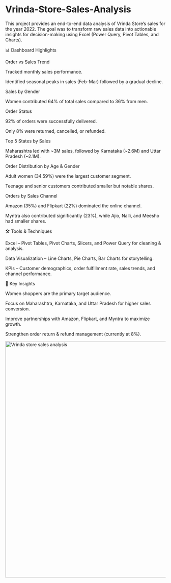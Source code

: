 # Vrinda-Store-Sales-Analysis

This project provides an end-to-end data analysis of Vrinda Store’s sales for the year 2022.
The goal was to transform raw sales data into actionable insights for decision-making using Excel (Power Query, Pivot Tables, and Charts).

📊 Dashboard Highlights

Order vs Sales Trend

Tracked monthly sales performance.

Identified seasonal peaks in sales (Feb–Mar) followed by a gradual decline.

Sales by Gender

Women contributed 64% of total sales compared to 36% from men.

Order Status

92% of orders were successfully delivered.

Only 8% were returned, cancelled, or refunded.

Top 5 States by Sales

Maharashtra led with ~3M sales, followed by Karnataka (~2.6M) and Uttar Pradesh (~2.1M).

Order Distribution by Age & Gender

Adult women (34.59%) were the largest customer segment.

Teenage and senior customers contributed smaller but notable shares.

Orders by Sales Channel

Amazon (35%) and Flipkart (22%) dominated the online channel.

Myntra also contributed significantly (23%), while Ajio, Nalli, and Meesho had smaller shares.

🛠 Tools & Techniques

Excel – Pivot Tables, Pivot Charts, Slicers, and Power Query for cleaning & analysis.

Data Visualization – Line Charts, Pie Charts, Bar Charts for storytelling.

KPIs – Customer demographics, order fulfillment rate, sales trends, and channel performance.

📌 Key Insights

Women shoppers are the primary target audience.

Focus on Maharashtra, Karnataka, and Uttar Pradesh for higher sales conversion.

Improve partnerships with Amazon, Flipkart, and Myntra to maximize growth.

Strengthen order return & refund management (currently at 8%).

<img width="1661" height="741" alt="Vrinda store sales analysis" src="https://github.com/user-attachments/assets/fe89a258-a133-48a4-ae54-b2b9c6140fb4" />

